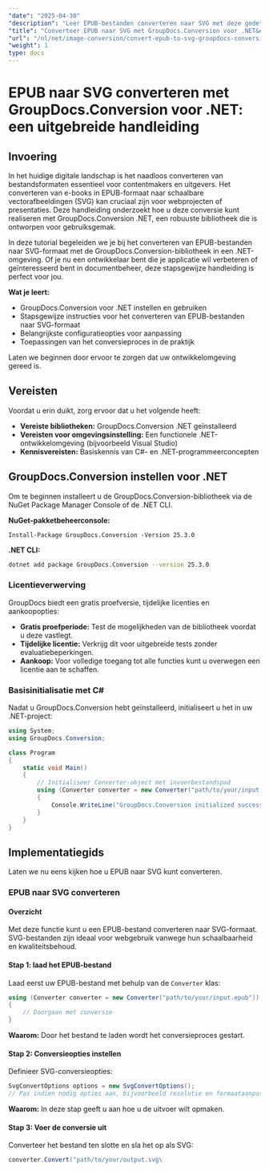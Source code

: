 ```yaml
---
"date": "2025-04-30"
"description": "Leer EPUB-bestanden converteren naar SVG met deze gedetailleerde handleiding over het gebruik van GroupDocs.Conversion voor .NET. Leer stap voor stap, optimaliseer de prestaties en ontdek praktische toepassingen."
"title": "Converteer EPUB naar SVG met GroupDocs.Conversion voor .NET&#58; een uitgebreide handleiding"
"url": "/nl/net/image-conversion/convert-epub-to-svg-groupdocs-conversion-net/"
"weight": 1
type: docs
---
```

# EPUB naar SVG converteren met GroupDocs.Conversion voor .NET: een uitgebreide handleiding

## Invoering

In het huidige digitale landschap is het naadloos converteren van bestandsformaten essentieel voor contentmakers en uitgevers. Het converteren van e-books in EPUB-formaat naar schaalbare vectorafbeeldingen (SVG) kan cruciaal zijn voor webprojecten of presentaties. Deze handleiding onderzoekt hoe u deze conversie kunt realiseren met GroupDocs.Conversion .NET, een robuuste bibliotheek die is ontworpen voor gebruiksgemak.

In deze tutorial begeleiden we je bij het converteren van EPUB-bestanden naar SVG-formaat met de GroupDocs.Conversion-bibliotheek in een .NET-omgeving. Of je nu een ontwikkelaar bent die je applicatie wil verbeteren of geïnteresseerd bent in documentbeheer, deze stapsgewijze handleiding is perfect voor jou.

**Wat je leert:**
- GroupDocs.Conversion voor .NET instellen en gebruiken
- Stapsgewijze instructies voor het converteren van EPUB-bestanden naar SVG-formaat
- Belangrijkste configuratieopties voor aanpassing
- Toepassingen van het conversieproces in de praktijk

Laten we beginnen door ervoor te zorgen dat uw ontwikkelomgeving gereed is.

## Vereisten

Voordat u erin duikt, zorg ervoor dat u het volgende heeft:
- **Vereiste bibliotheken:** GroupDocs.Conversion .NET geïnstalleerd
- **Vereisten voor omgevingsinstelling:** Een functionele .NET-ontwikkelomgeving (bijvoorbeeld Visual Studio)
- **Kennisvereisten:** Basiskennis van C#- en .NET-programmeerconcepten

## GroupDocs.Conversion instellen voor .NET

Om te beginnen installeert u de GroupDocs.Conversion-bibliotheek via de NuGet Package Manager Console of de .NET CLI.

**NuGet-pakketbeheerconsole:**
```shell
Install-Package GroupDocs.Conversion -Version 25.3.0
```

**\.NET CLI:**
```bash
dotnet add package GroupDocs.Conversion --version 25.3.0
```

### Licentieverwerving

GroupDocs biedt een gratis proefversie, tijdelijke licenties en aankoopopties:
- **Gratis proefperiode:** Test de mogelijkheden van de bibliotheek voordat u deze vastlegt.
- **Tijdelijke licentie:** Verkrijg dit voor uitgebreide tests zonder evaluatiebeperkingen.
- **Aankoop:** Voor volledige toegang tot alle functies kunt u overwegen een licentie aan te schaffen.

### Basisinitialisatie met C#

Nadat u GroupDocs.Conversion hebt geïnstalleerd, initialiseert u het in uw .NET-project:
```csharp
using System;
using GroupDocs.Conversion;

class Program
{
    static void Main()
    {
        // Initialiseer Converter-object met invoerbestandspad
        using (Converter converter = new Converter("path/to/your/input.epub"))
        {
            Console.WriteLine("GroupDocs.Conversion initialized successfully.");
        }
    }
}
```

## Implementatiegids

Laten we nu eens kijken hoe u EPUB naar SVG kunt converteren.

### EPUB naar SVG converteren
#### Overzicht
Met deze functie kunt u een EPUB-bestand converteren naar SVG-formaat. SVG-bestanden zijn ideaal voor webgebruik vanwege hun schaalbaarheid en kwaliteitsbehoud.

#### Stap 1: laad het EPUB-bestand
Laad eerst uw EPUB-bestand met behulp van de `Converter` klas:
```csharp
using (Converter converter = new Converter("path/to/your/input.epub"))
{
    // Doorgaan met conversie
}
```
**Waarom:** Door het bestand te laden wordt het conversieproces gestart.

#### Stap 2: Conversieopties instellen
Definieer SVG-conversieopties:
```csharp
SvgConvertOptions options = new SvgConvertOptions();
// Pas indien nodig opties aan, bijvoorbeeld resolutie en formaataanpassingen
```
**Waarom:** In deze stap geeft u aan hoe u de uitvoer wilt opmaken.

#### Stap 3: Voer de conversie uit
Converteer het bestand ten slotte en sla het op als SVG:
```csharp
converter.Convert("path/to/your/output.svg\